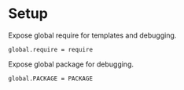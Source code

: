 Setup
=====

Expose global require for templates and debugging.

    global.require = require

Expose global package for debugging.

    global.PACKAGE = PACKAGE
